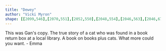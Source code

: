 ```yaml
---
title: "Dewey"
author: "Vicki Myron"
shape: [[2099,546],[2070,551],[2052,550],[2048,554],[2046,563],[2046,677],[2048,683],[2053,687],[2067,685],[2075,689],[2080,695],[2082,704],[2082,941],[2085,1177],[2084,1198],[2087,1284],[2087,1336],[2089,1369],[2094,1382],[2102,1390],[2114,1394],[2142,1396],[2176,1395],[2190,1393],[2194,1389],[2197,1381],[2197,1316],[2199,1296],[2197,1277],[2199,1219],[2198,947],[2200,939],[2201,917],[2200,768],[2203,655],[2203,577],[2202,559],[2195,552],[2169,550],[2129,550],[2114,546]]
---
```

This was Gan's copy. The true story of a cat who was found in a book return box at a local library. A book on books plus cats. What more could you want. - Emma
